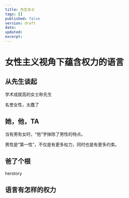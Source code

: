 ```yaml
---
title: 先生女士
tags: []
published: false
version: draft
date:
updated:
excerpt:
---
```


# 女性主义视角下蕴含权力的语言

## 从先生谈起

学术成就高的女士称先生

名誉女性，太蠢了

## 她，他，TA

当有男有女时，“他”字抹除了男性的特点。

男性是“第一性”，不仅是有更多权力，同时也是有更多约束。

## 爸了个根

herstory

## 语言有怎样的权力

